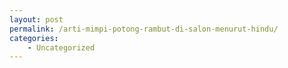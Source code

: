 ```yaml
---
layout: post
permalink: /arti-mimpi-potong-rambut-di-salon-menurut-hindu/
categories:
    - Uncategorized
---
```


